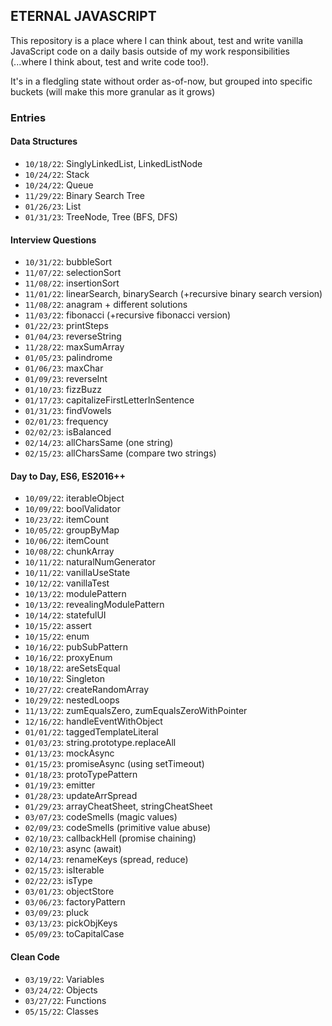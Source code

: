 ## ETERNAL JAVASCRIPT

This repository is a place where I can think about, test and write vanilla JavaScript code on a daily basis outside of my work responsibilities 
(...where I think about, test and write code too!). 

It's in a fledgling state without order as-of-now, but grouped into specific buckets (will make this more granular as it grows)

### Entries

#### Data Structures

* `10/18/22`: SinglyLinkedList, LinkedListNode
* `10/24/22`: Stack
* `10/24/22`: Queue
* `11/29/22`: Binary Search Tree
* `01/26/23`: List
* `01/31/23`: TreeNode, Tree (BFS, DFS)

#### Interview Questions

* `10/31/22`: bubbleSort
* `11/07/22`: selectionSort
* `11/08/22`: insertionSort
* `11/01/22`: linearSearch, binarySearch (+recursive binary search version)
* `11/08/22`: anagram + different solutions
* `11/03/22`: fibonacci (+recursive fibonacci version)
* `01/22/23`: printSteps
* `01/04/23`: reverseString
* `11/28/22`: maxSumArray
* `01/05/23`: palindrome
* `01/06/23`: maxChar
* `01/09/23`: reverseInt
* `01/10/23`: fizzBuzz
* `01/17/23`: capitalizeFirstLetterInSentence
* `01/31/23`: findVowels
* `02/01/23`: frequency
* `02/02/23`: isBalanced
* `02/14/23`: allCharsSame (one string)
* `02/15/23`: allCharsSame (compare two strings)

#### Day to Day, ES6, ES2016++

* `10/09/22`: iterableObject
* `10/09/22`: boolValidator
* `10/23/22`: itemCount
* `10/05/22`: groupByMap
* `10/06/22`: itemCount
* `10/08/22`: chunkArray
* `10/11/22`: naturalNumGenerator
* `10/11/22`: vanillaUseState
* `10/12/22`: vanillaTest
* `10/13/22`: modulePattern
* `10/13/22`: revealingModulePattern
* `10/14/22`: statefulUI
* `10/15/22`: assert
* `10/15/22`: enum
* `10/16/22`: pubSubPattern
* `10/16/22`: proxyEnum
* `10/18/22`: areSetsEqual
* `10/10/22`: Singleton
* `10/27/22`: createRandomArray
* `10/29/22`: nestedLoops
* `11/13/22`: zumEqualsZero, zumEqualsZeroWithPointer
* `12/16/22`: handleEventWithObject
* `01/01/22`: taggedTemplateLiteral
* `01/03/23`: string.prototype.replaceAll
* `01/13/23`: mockAsync
* `01/15/23`: promiseAsync (using setTimeout)
* `01/18/23`: protoTypePattern
* `01/19/23`: emitter
* `01/28/23`: updateArrSpread
* `01/29/23`: arrayCheatSheet, stringCheatSheet
* `03/07/23`: codeSmells (magic values)
* `02/09/23`: codeSmells (primitive value abuse)
* `02/10/23`: callbackHell (promise chaining)
* `02/10/23`: async (await)
* `02/14/23`: renameKeys (spread, reduce)
* `02/15/23`: isIterable
* `02/22/23`: isType
* `03/01/23`: objectStore
* `03/06/23`: factoryPattern
* `03/09/23`: pluck
* `03/13/23`: pickObjKeys
* `05/09/23`: toCapitalCase

#### Clean Code

* `03/19/22`: Variables
* `03/24/22`: Objects
* `03/27/22`: Functions
* `05/15/22`: Classes
